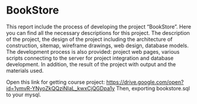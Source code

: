 # BookStore
This report include the process of developing the project “BookStore”.
Here you can find all the necessary descriptions for this project. The description of the project, the design of the project including the architecture of construction, sitemap, wireframe drawings, web design, database models. The development process is also provided: project web pages, various scripts connecting to the server for project integration and database development. In addition, the result of the project with output and the materials used.

Open this link for getting course project: https://drive.google.com/open?id=1ymvR-YNyoZkQQziNIaL_kwxCjQGDpa1y
Then, exporting bookstore.sql to your mysql. 
